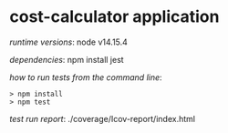 # cost-calculator application

*runtime versions*: node v14.15.4

*dependencies*: npm install jest

*how to run tests from the command line*:

    > npm install
    > npm test
*test run report*: ./coverage/Icov-report/index.html
